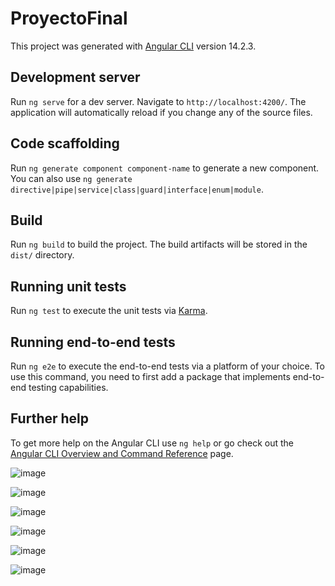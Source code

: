 # ProyectoFinal

This project was generated with [Angular CLI](https://github.com/angular/angular-cli) version 14.2.3.

## Development server

Run `ng serve` for a dev server. Navigate to `http://localhost:4200/`. The application will automatically reload if you change any of the source files.

## Code scaffolding

Run `ng generate component component-name` to generate a new component. You can also use `ng generate directive|pipe|service|class|guard|interface|enum|module`.

## Build

Run `ng build` to build the project. The build artifacts will be stored in the `dist/` directory.

## Running unit tests

Run `ng test` to execute the unit tests via [Karma](https://karma-runner.github.io).

## Running end-to-end tests

Run `ng e2e` to execute the end-to-end tests via a platform of your choice. To use this command, you need to first add a package that implements end-to-end testing capabilities.

## Further help

To get more help on the Angular CLI use `ng help` or go check out the [Angular CLI Overview and Command Reference](https://angular.io/cli) page.


![image](https://user-images.githubusercontent.com/109047253/197132930-b212238f-434b-4fdc-a5c3-8ff8cc15b01f.png)

![image](https://user-images.githubusercontent.com/109047253/197132970-d2dbc62a-0c8a-4c12-9a40-68e6c107aa64.png)

![image](https://user-images.githubusercontent.com/109047253/197133037-fb253ac3-c29a-4494-bf07-9028bdee42f5.png)

![image](https://user-images.githubusercontent.com/109047253/197133071-a697b7ae-8f1b-47e3-9936-844300e599f1.png)

![image](https://user-images.githubusercontent.com/109047253/197133132-3b8cfb9d-359f-4633-80cb-98e4de62bd4a.png)

![image](https://user-images.githubusercontent.com/109047253/197133183-072212b3-1c03-4d83-90a3-b092c5af07b0.png)





